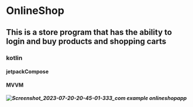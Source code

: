 # OnlineShop
## This is a store program that has the ability to login and buy products and shopping carts
### kotlin
#### jetpackCompose
#### MVVM
##### ![Screenshot_2023-07-20-20-45-01-333_com example onlineshopapp](https://github.com/Reezaa97/OnlineShop/assets/142265400/53e10636-6ecb-48bd-864f-0db808c8843c)

